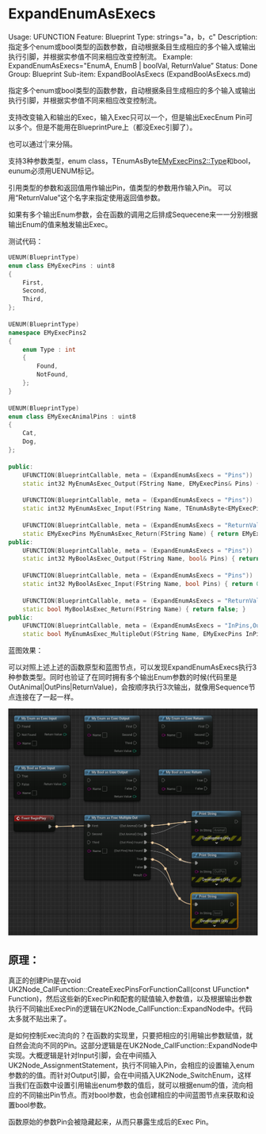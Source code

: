 # ExpandEnumAsExecs

Usage: UFUNCTION
Feature: Blueprint
Type: strings="a，b，c"
Description: 指定多个enum或bool类型的函数参数，自动根据条目生成相应的多个输入或输出执行引脚，并根据实参值不同来相应改变控制流。
Example: ExpandEnumAsExecs="EnumA, EnumB | boolVal, ReturnValue”
Status: Done
Group: Blueprint
Sub-item: ExpandBoolAsExecs (ExpandBoolAsExecs.md)

指定多个enum或bool类型的函数参数，自动根据条目生成相应的多个输入或输出执行引脚，并根据实参值不同来相应改变控制流。

支持改变输入和输出的Exec，输入Exec只可以一个，但是输出ExecEnum Pin可以多个。但是不能用在BlueprintPure上（都没Exec引脚了）。

也可以通过‘|’来分隔。

支持3种参数类型，enum class，TEnumAsByte<EMyExecPins2::Type>和bool，eunum必须用UENUM标记。

引用类型的参数和返回值用作输出Pin，值类型的参数用作输入Pin。
可以用“ReturnValue”这个名字来指定使用返回值参数。

如果有多个输出Enum参数，会在函数的调用之后排成Sequecene来一一分别根据输出Enum的值来触发输出Exec。

测试代码：

```cpp
UENUM(BlueprintType)
enum class EMyExecPins : uint8
{
	First,
	Second,
	Third,
};

UENUM(BlueprintType)
namespace EMyExecPins2
{
	enum Type : int
	{
		Found,
		NotFound,
	};
}

UENUM(BlueprintType)
enum class EMyExecAnimalPins : uint8
{
	Cat,
	Dog,
};

public:
	UFUNCTION(BlueprintCallable, meta = (ExpandEnumAsExecs = "Pins"))
	static int32 MyEnumAsExec_Output(FString Name, EMyExecPins& Pins) { return 0; }

	UFUNCTION(BlueprintCallable, meta = (ExpandEnumAsExecs = "Pins"))
	static int32 MyEnumAsExec_Input(FString Name, TEnumAsByte<EMyExecPins2::Type> Pins) { return 0; }

	UFUNCTION(BlueprintCallable, meta = (ExpandEnumAsExecs = "ReturnValue"))
	static EMyExecPins MyEnumAsExec_Return(FString Name) { return EMyExecPins::First; }
public:
	UFUNCTION(BlueprintCallable, meta = (ExpandEnumAsExecs = "Pins"))
	static int32 MyBoolAsExec_Output(FString Name, bool& Pins) { return 0; }

	UFUNCTION(BlueprintCallable, meta = (ExpandEnumAsExecs = "Pins"))
	static int32 MyBoolAsExec_Input(FString Name, bool Pins) { return 0; }

	UFUNCTION(BlueprintCallable, meta = (ExpandEnumAsExecs = "ReturnValue"))
	static bool MyBoolAsExec_Return(FString Name) { return false; }
public:
	UFUNCTION(BlueprintCallable, meta = (ExpandEnumAsExecs = "InPins,OutAnimal|OutPins|ReturnValue"))
	static bool MyEnumAsExec_MultipleOut(FString Name, EMyExecPins InPins, EMyExecAnimalPins& OutAnimal, TEnumAsByte<EMyExecPins2::Type>& OutPins, FString& Result);
```

蓝图效果：

可以对照上述上述的函数原型和蓝图节点，可以发现ExpandEnumAsExecs执行3种参数类型。同时也验证了在同时拥有多个输出Enum参数的时候(代码里是OutAnimal|OutPins|ReturnValue)，会按顺序执行3次输出，就像用Sequence节点连接在了一起一样。

![Untitled](ExpandEnumAsExecs/Untitled.png)

## 原理：

真正的创建Pin是在void UK2Node_CallFunction::CreateExecPinsForFunctionCall(const UFunction* Function)，然后这些新的ExecPin和配套的赋值输入参数值，以及根据输出参数执行不同输出ExecPin的逻辑在UK2Node_CallFunction::ExpandNode中。代码太多就不贴出来了。

是如何控制Exec流向的？在函数的实现里，只要把相应的引用输出参数赋值，就自然会流向不同的Pin。这部分逻辑是在UK2Node_CallFunction::ExpandNode中实现。大概逻辑是针对Input引脚，会在中间插入UK2Node_AssignmentStatement，执行不同输入Pin，会相应的设置输入enum参数的的值。而针对Output引脚，会在中间插入UK2Node_SwitchEnum，这样当我们在函数中设置引用输出enum参数的值后，就可以根据enum的值，流向相应的不同输出Pin节点。而对bool参数，也会创建相应的中间蓝图节点来获取和设置bool参数。

函数原始的参数Pin会被隐藏起来，从而只暴露生成后的Exec Pin。